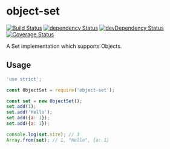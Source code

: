 # object-set

[![Build Status](https://travis-ci.org/szikszail/object-set.svg?branch=master)](https://travis-ci.org/szikszail/object-set) [![dependency Status](https://david-dm.org/szikszail/object-set.svg)](https://david-dm.org/szikszail/object-set) [![devDependency Status](https://david-dm.org/szikszail/object-set/dev-status.svg)](https://david-dm.org/szikszail/object-set#info=devDependencies) [![Coverage Status](https://coveralls.io/repos/github/szikszail/object-set/badge.svg?branch=master)](https://coveralls.io/github/szikszail/object-set?branch=master)

A Set implementation which supports Objects.

## Usage

```javascript
'use strict';

const ObjectSet = require('object-set');

const set = new ObjectSet();
set.add(1);
set.add('Hello');
set.add({a: 1});
set.add({a: 1});

console.log(set.size); // 3
Array.from(set); // 1, "Hello", {a: 1}
```